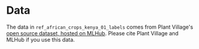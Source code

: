 # Data

The data in `ref_african_crops_kenya_01_labels` comes from Plant Village's [open source dataset, hosted on MLHub](https://registry.mlhub.earth/10.34911/rdnt.u41j87/). Please cite Plant Village and MLHub if you use this data.

